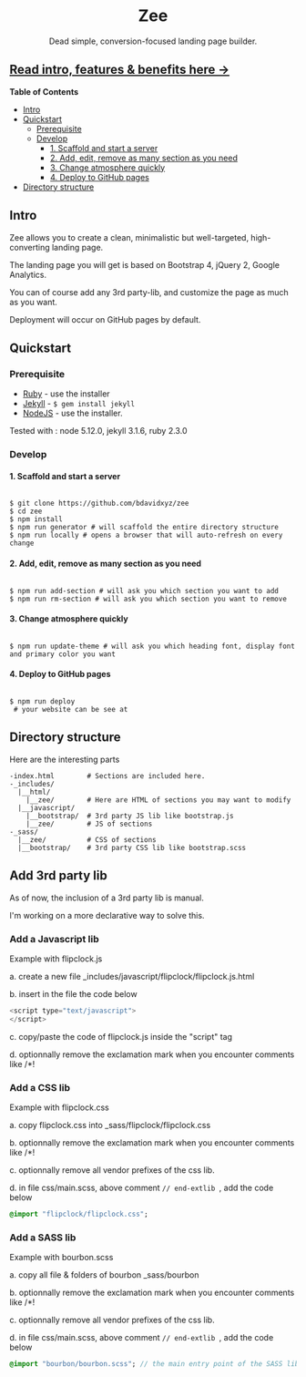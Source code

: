 



<h1 align="center">Zee</h1>
<div align="center">Dead simple, conversion-focused landing page builder.</div>

## [Read intro, features & benefits here &rarr;](http://bdavidxyz.github.io/zee)


<!-- START doctoc generated TOC please keep comment here to allow auto update -->
<!-- DON'T EDIT THIS SECTION, INSTEAD RE-RUN doctoc TO UPDATE -->
**Table of Contents**  

- [Intro](#intro)
- [Quickstart](#quickstart)
  - [Prerequisite](#prerequisite)
  - [Develop](#develop)
    - [1. Scaffold and start a server](#1-scaffold-and-start-a-server)
    - [2. Add, edit, remove as many section as you need](#2-add-edit-remove-as-many-section-as-you-need)
    - [3. Change atmosphere quickly](#3-change-atmosphere-quickly)
    - [4. Deploy to GitHub pages](#4-deploy-to-github-pages)
- [Directory structure](#directory-structure)

<!-- END doctoc generated TOC please keep comment here to allow auto update -->


## Intro

Zee allows you to create a clean, minimalistic but well-targeted, high-converting landing page.

The landing page you will get is based on Bootstrap 4, jQuery 2, Google Analytics. 

You can of course add any 3rd party-lib, and customize the page as much as you want.

Deployment will occur on GitHub pages by default.



## Quickstart

### Prerequisite


 - [Ruby](https://www.ruby-lang.org/en/downloads/) - use the installer
 - [Jekyll](https://jekyllrb.com/) - ```$ gem install jekyll```
 - [NodeJS](https://nodejs.org/en/download/) - use the installer.

Tested with : node 5.12.0, jekyll 3.1.6, ruby 2.3.0

### Develop


#### 1. Scaffold and start a server

```shell

$ git clone https://github.com/bdavidxyz/zee
$ cd zee
$ npm install
$ npm run generator # will scaffold the entire directory structure
$ npm run locally # opens a browser that will auto-refresh on every change
```

#### 2. Add, edit, remove as many section as you need

```shell

$ npm run add-section # will ask you which section you want to add
$ npm run rm-section # will ask you which section you want to remove
```

#### 3. Change atmosphere quickly

```shell

$ npm run update-theme # will ask you which heading font, display font and primary color you want
```

#### 4. Deploy to GitHub pages

```shell

$ npm run deploy
 # your website can be see at 
```


## Directory structure

Here are the interesting parts

```shell
-index.html        # Sections are included here.
-_includes/
  |__html/
    |__zee/        # Here are HTML of sections you may want to modify 
  |__javascript/
    |__bootstrap/  # 3rd party JS lib like bootstrap.js
    |__zee/        # JS of sections
-_sass/
  |__zee/          # CSS of sections
  |__bootstrap/    # 3rd party CSS lib like bootstrap.scss
```


## Add 3rd party lib

As of now, the inclusion of a 3rd party lib is manual.

I'm working on a more declarative way to solve this.

### Add a Javascript lib

Example with flipclock.js

a. create a new file _includes/javascript/flipclock/flipclock.js.html

b. insert in the file the code below

```javascript
<script type="text/javascript">
</script>
```

c. copy/paste the code of flipclock.js inside the "script" tag

d. optionnally remove the exclamation mark when you encounter comments like /*! 


### Add a CSS lib

Example with flipclock.css

a. copy flipclock.css into _sass/flipclock/flipclock.css

b. optionnally remove the exclamation mark when you encounter comments like /*! 

c. optionnally remove all vendor prefixes of the css lib.

d. in file css/main.scss, above comment <code>// end-extlib </code>, add the code below

```sass
@import "flipclock/flipclock.css";
```



### Add a SASS lib

Example with bourbon.scss

a. copy all file & folders of bourbon _sass/bourbon

b. optionnally remove the exclamation mark when you encounter comments like /*! 

c. optionnally remove all vendor prefixes of the css lib.

d. in file css/main.scss, above comment <code>// end-extlib </code>, add the code below

```sass
@import "bourbon/bourbon.scss"; // the main entry point of the SASS lib
```
 
